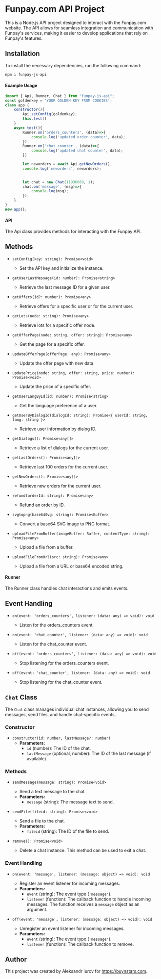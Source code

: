 # Funpay.com API Project

This is a Node.js API project designed to interact with the Funpay.com website. The API allows for seamless integration and communication with Funpay's services, making it easier to develop applications that rely on Funpay's features.

## Installation

To install the necessary dependencies, run the following command:

```bash
npm i funpay-js-api
```

#### Example Usage

```javascript
import { Api, Runner, Chat } from "funpay-js-api";
const goldenkey = 'YOUR GOLDEN KEY FROM COOKIES';
class app {
    constructor(){
        Api.setConfig(goldenkey);
        this.test()
    }
    async test(){
        Runner.on('orders_counters', (data)=>{
            console.log('updated order counter', data);
        })
        Runner.on('chat_counter', (data)=>{
            console.log('updated chat counter', data);
        })

        let neworders = await Api.getNewOrders();
        console.log('neworders', neworders);

        
        let chat = new Chat(11936609, 1);
        chat.on('message', (msg)=>{
            console.log(msg);
        });
    }
}
new app();

```


#### API
The Api class provides methods for interacting with the Funpay API.

## Methods

- `setConfig(key: string): Promise<void>`
    - Set the API key and initialize the instance.

- `getUserLastMessage(id: number): Promise<string>`
    - Retrieve the last message ID for a given user.

- `getOffers(id?: number): Promise<any>`
    - Retrieve offers for a specific user or for the current user.

- `getLots(node: string): Promise<any>`
    - Retrieve lots for a specific offer node.

- `getOfferPage(node: string, offer: string): Promise<any>`
    - Get the page for a specific offer.

- `updateOfferPage(offerPage: any): Promise<any>`
    - Update the offer page with new data.

- `updatePrice(node: string, offer: string, price: number): Promise<void>`
    - Update the price of a specific offer.

- `getUserLangById(id: number): Promise<string>`
    - Get the language preference of a user.

- `getUserByDialogId(dialogId: string): Promise<{ userId: string, lang: string }>`
    - Retrieve user information by dialog ID.

- `getDialogs(): Promise<any[]>`
    - Retrieve a list of dialogs for the current user.

- `getLastOrders(): Promise<any[]>`
    - Retrieve last 100 orders for the current user.

- `getNewOrders(): Promise<any[]>`
    - Retrieve new orders for the current user.

- `refund(orderId: string): Promise<any>`
    - Refund an order by ID.

- `svgtopng(base64Svg: string): Promise<Buffer>`
    - Convert a base64 SVG image to PNG format.

- `uploadFileFromBuffer(imageBuffer: Buffer, contentType: string): Promise<any>`
    - Upload a file from a buffer.

- `uploadFileFromUrl(src: string): Promise<any>`
    - Upload a file from a URL or base64 encoded string.


#### Runner
The Runner class handles chat interactions and emits events.

## Event Handling
- `on(event: 'orders_counters', listener: (data: any) => void): void`
    - Listen for the orders_counters event.

- `on(event: 'chat_counter', listener: (data: any) => void): void`
    - Listen for the chat_counter event.

- `off(event: 'orders_counters', listener: (data: any) => void): void`
    - Stop listening for the orders_counters event.

- `off(event: 'chat_counter', listener: (data: any) => void): void`
    - Stop listening for the chat_counter event.


## `Chat` Class

The `Chat` class manages individual chat instances, allowing you to send messages, send files, and handle chat-specific events.

### Constructor

- `constructor(id: number, lastMessage?: number)`
  - **Parameters:**
    - `id` (number): The ID of the chat.
    - `lastMessage` (optional, number): The ID of the last message (if available).

### Methods

- `sendMessage(message: string): Promise<void>`
  - Send a text message to the chat.
  - **Parameters:**
    - `message` (string): The message text to send.

- `sendFile(fileid: string): Promise<void>`
  - Send a file to the chat.
  - **Parameters:**
    - `fileid` (string): The ID of the file to send.

- `remove(): Promise<void>`
  - Delete a chat instance. This method can be used to exit a chat.

### Event Handling

- `on(event: 'message', listener: (message: object) => void): void`
  - Register an event listener for incoming messages.
  - **Parameters:**
    - `event` (string): The event type (`'message'`).
    - `listener` (function): The callback function to handle incoming messages. The function receives a `message` object as an argument.

- `off(event: 'message', listener: (message: object) => void): void`
  - Unregister an event listener for incoming messages.
  - **Parameters:**
    - `event` (string): The event type (`'message'`).
    - `listener` (function): The callback function to remove.

## Author
This project was created by Aleksandr Iurov for https://buynstars.com.
